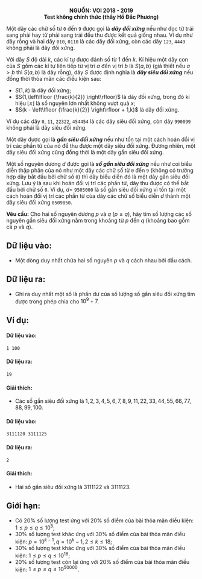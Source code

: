 **<center>NGUỒN: VOI 2018 - 2019</center>**
**<center>Test không chính thức (thầy Hồ Đắc Phương)</center>**

Một dãy các chữ số từ `0` đến `9` được gọi là ***dãy đối xứng*** nếu như đọc từ trái sang phải hay từ phải sang trái đều thu được kết quả giống nhau. Ví dụ như dãy rỗng và hai dãy `010`, `0110` là các dãy đối xứng, còn các dãy `123`, `4449` không phải là dãy đối xứng.

Với dãy $S$ độ dài $k$, các kí tự được đánh số từ $1$ đến $k$. Kí hiệu một dãy con của $S$ gồm các kí tự liên tiếp từ vị trí $a$ đến vị trí $b$ là $S(a, b)$ (giả thiết nếu $a > b$ thì $S(a, b)$ là dãy rỗng), dãy $S$ được định nghĩa là ***dãy siêu đối xứng*** nếu đồng thời thỏa mãn các điều kiện sau:
- $S(1, k)$ là dãy đối xứng;
- $S(1,\left\lfloor {\frac{k}{2}} \right\rfloor)$ là dãy đối xứng, trong đó kí hiệu $\left\lfloor {x} \right\rfloor$ là số nguyên lớn nhất không vượt quả $x$;
- $S(k - \left\lfloor {\frac{k}{2}} \right\rfloor + 1,k)$ là dãy đối xứng.

Ví dụ các dãy `0`, `11`, `22322`, `454454` là các dãy siêu đối xứng, còn dãy `990099` không phải là dãy siêu đối xứng.

Một dãy được gọi là ***gần siêu đối xứng*** nếu như tồn tại một cách hoán đổi vị trí các phần tử của nó để thu được một dãy siêu đối xứng. Đương nhiên, một dãy siêu đối xứng cũng đồng thời là một dãy gần siêu đối xứng.

Một số nguyên dương $d$ được gọi là ***số gần siêu đối xứng*** nếu như coi biểu diễn thập phân của nó như một dãy các chữ số từ `0` đến `9` (không có trường hợp dãy bắt đầu bởi chữ số `0`) thì dãy biểu diễn đó là một dãy gần siêu đối xứng. Lưu ý là sau khi hoán đổi vị trí các phần tử, dãy thu được có thể bắt đầu bởi chữ số `0`. Ví dụ, $d =$ `9505000` là số gần siêu đối xứng vì tồn tại một cách hoán đổi vị trí các phần tử của dãy các chữ số biểu diễn $d$ thành một dãy siêu đối xứng `0509050`.

**Vêu cầu:** Cho hai số nguyên dương $p$ và $q\ (p ≤ q)$, hãy tìm số lượng các số nguyên gần siêu đối xứng nằm trong khoảng từ $p$ đến $q$ (khoảng bao gồm cả $p$ và $q$).

## Dữ liệu vào:
- Một dòng duy nhất chứa hai số nguyên $p$ và $q$ cách nhau bởi dấu cách.

## Dữ liệu ra:
- Ghi ra duy nhất một số là phần dư của số lượng số gần siêu đối xứng tìm được trong phép chia cho $10^9+7$.

## Ví dụ:
#### Dữ liệu vào:
```
1 100
```

#### Dữ liệu ra:
```
19
```

#### Giải thích:
- Các số gần siêu đối xứng là $1,2,3,4,5,6,7,8,9,11,22,33,44,55,66,77,88,99,100$.

#### Dữ liệu vào:
```
3111120 3111125
```

#### Dữ liệu ra:
```
2
```

#### Giải thích:
- Hai số gần siêu đối xứng là $3111122$ và $3111123$.

## Giới hạn:
- Có $20\%$ số lượng test ứng với $20\%$ số điểm của bài thỏa mãn điều kiện: $1 ≤p ≤q ≤10^5$;
- $30\%$ số lượng test khác ứng với $30\%$ số điểm của bài thỏa mãn điều kiện: $p=10^{k-1}, q=10^k - 1, 2≤k≤18$;
- $30\%$ số lượng test khác ứng với $30\%$ số điểm của bài thỏa mãn điều kiện: $1 ≤p ≤q ≤10^{18}$;
- $20\%$ số lượng test còn lại ứng với $20\%$ số điểm của bài thỏa mãn điều kiện: $1 ≤p ≤q ≤10^{50000}$.